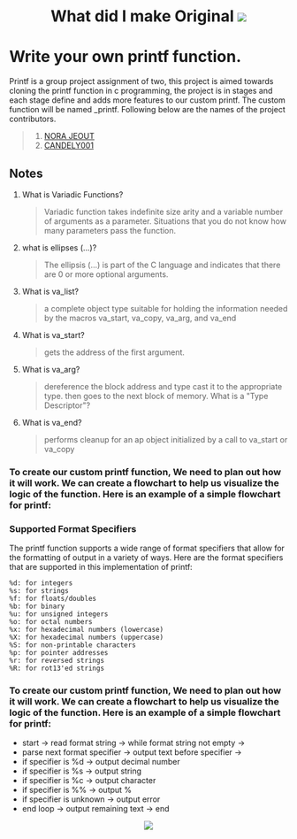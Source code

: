 <h1 align="center">

What did I make Original
![]( https://encrypted-tbn0.gstatic.com/images?q=tbn:ANd9GcTgy7yg3JxvSeqxA3LFLZIL60ci84jPsjbCdw&usqp=CAU)
# Write your own printf function.
Printf is a group project assignment of two, this project is aimed towards cloning the printf function in c programming, the project is in stages and each stage define and adds more features to our custom printf. The custom function will be named _printf. Following below are the names of the project contributors.
> 1. [NORA JEOUT](https://github.com/Norajeout)
> 2. [CANDELY001](https://github.com/CANDELY001)

 ## Notes

1. What is Variadic Functions?
	> Variadic function takes indefinite size arity and a variable number of arguments as a parameter. Situations that you do not know how many parameters pass the function.
2. what is ellipses (...)?
	> The ellipsis (...) is part of the C language and indicates that there are 0 or more optional arguments.
2. What is va_list?
	> a complete object type suitable for holding the information needed by the macros va_start, va_copy, va_arg, and va_end
3. What is va_start?
	> gets the address of the first argument.
4. What is va_arg?
	> dereference the block address and type cast it to the appropriate type. then goes to the next block of memory.
	> What is a "Type Descriptor"?
5. What is va_end?
	> performs cleanup for an ap object initialized by a call to va_start or va_copy
 ### To create our custom printf function, We need to plan out how it will work. We can create a flowchart to help us visualize the logic of the function. Here is an example of a simple flowchart for printf:
### Supported Format Specifiers
The printf function supports a wide range of format specifiers that allow for the formatting of output in a variety of ways. Here are the format specifiers that are supported in this implementation of printf:

`%d: for integers`<br>
`%s: for strings`<br>
`%f: for floats/doubles`<br>
`%b: for binary`<br>
`%u: for unsigned integers`<br>
`%o: for octal numbers`<br>
`%x: for hexadecimal numbers (lowercase)`<br>
`%X: for hexadecimal numbers (uppercase)`<br>
`%S: for non-printable characters`<br>
`%p: for pointer addresses`<br>
`%r: for reversed strings`<br>
`%R: for rot13'ed strings`<br>


### To create our custom printf function, We need to plan out how it will work. We can create a flowchart to help us visualize the logic of the function. Here is an example of a simple flowchart for printf:

- start -> read format string -> while format string not empty ->
- parse next format specifier -> output text before specifier ->
- if specifier is %d -> output decimal number
- if specifier is %s -> output string
- if specifier is %c -> output character
- if specifier is %% -> output %
- if specifier is unknown -> output error
- end loop -> output remaining text -> end
<p align="center">  
<img src ="https://miro.medium.com/v2/resize:fit:720/format:webp/1*lX5wiJfKf1_1l8QqyGuaPQ.png">
</p>

